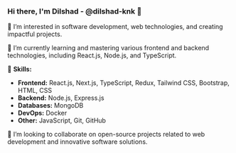 ### Hi there, I'm Dilshad - @dilshad-knk 👋

👀 I’m interested in software development, web technologies, and creating impactful projects.

🌱 I’m currently learning and mastering various frontend and backend technologies, including React.js, Node.js, and TypeScript.

💼 **Skills:**
- **Frontend:** React.js, Next.js, TypeScript, Redux, Tailwind CSS, Bootstrap, HTML, CSS
- **Backend:** Node.js, Express.js
- **Databases:** MongoDB
- **DevOps:** Docker
- **Other:** JavaScript, Git, GitHub

💞️ I’m looking to collaborate on open-source projects related to web development and innovative software solutions.

<!---📫 How to reach me: Feel free to connect with me on [LinkedIn](your-linkedin-profile-url) or [Twitter](your-twitter-profile-url).




<!---
dilshad-knk/dilshad-knk is a ✨ special ✨ repository because its `README.md` (this file) appears on your GitHub profile.
You can click the Preview link to see how it looks!
--->
